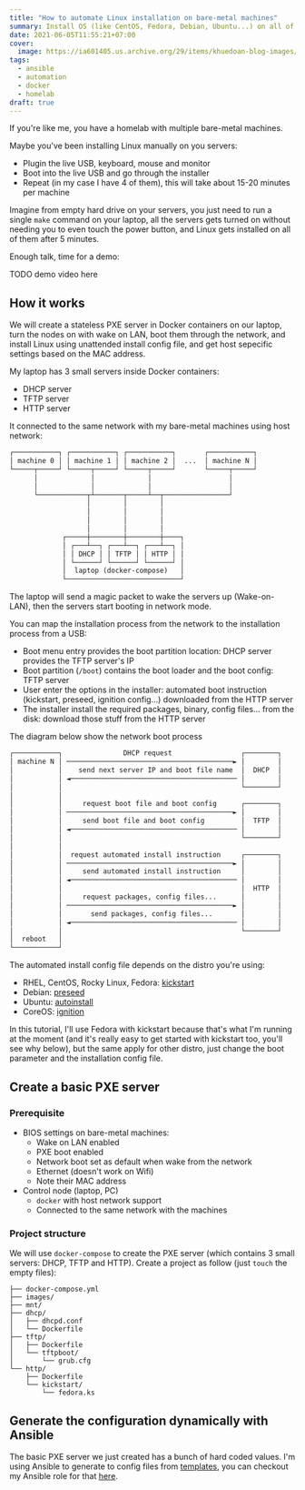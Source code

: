 ```yaml
---
title: "How to automate Linux installation on bare-metal machines"
summary: Install OS (like CentOS, Fedora, Debian, Ubuntu...) on all of your bare-metal machines in under 5 minutes
date: 2021-06-05T11:55:21+07:00
cover:
  image: https://ia601405.us.archive.org/29/items/khuedoan-blog-images/automate-linux-installation-on-bare-metal-machines-cover.jpg
tags:
  - ansible
  - automation
  - docker
  - homelab
draft: true
---
```


If you're like me, you have a homelab with multiple bare-metal machines.

Maybe you've been installing Linux manually on you servers:

- Plugin the live USB, keyboard, mouse and monitor
- Boot into the live USB and go through the installer
- Repeat (in my case I have 4 of them), this will take about 15-20 minutes per machine

Imagine from empty hard drive on your servers, you just need to run a single `make` command on your laptop, all the servers gets turned on without needing you to even touch the power button, and Linux gets installed on all of them after 5 minutes.

Enough talk, time for a demo:

TODO demo video here

## How it works

We will create a stateless PXE server in Docker containers on our laptop, turn the nodes on with wake on LAN, boot them through the network, and install Linux using unattended install config file, and get host sepecific settings based on the MAC address.

My laptop has 3 small servers inside Docker containers:

- DHCP server
- TFTP server
- HTTP server

It connected to the same network with my bare-metal machines using host network:

```txt
┌───────────┐ ┌───────────┐ ┌───────────┐       ┌───────────┐
│ machine 0 │ │ machine 1 │ │ machine 2 │  ...  │ machine N │
└─────┬─────┘ └─────┬─────┘ └─────┬─────┘       └─────┬─────┘
      │             │             │                   │
      │             │             │                   │
      └────────────┬┴───────┬─────┴──┬────────────────┘
                   │        │        │
                   │        │        │
                   │        │        │
                   │        │        │
             ┌─────┼────────┼────────┼────┐
             │ ┌───┴──┐ ┌───┴──┐ ┌───┴──┐ │
             │ │ DHCP │ │ TFTP │ │ HTTP │ │
             │ └──────┘ └──────┘ └──────┘ │
             │  laptop (docker-compose)   │
             └────────────────────────────┘
```

The laptop will send a magic packet to wake the servers up (Wake-on-LAN), then the servers start booting in network mode.

You can map the installation process from the network to the installation process from a USB:

- Boot menu entry provides the boot partition location: DHCP server provides the TFTP server's IP
- Boot partition (`/boot`) contains the boot loader and the boot config: TFTP server
- User enter the options in the installer: automated boot instruction (kickstart, preseed, ignition config...) downloaded from the HTTP server
- The installer install the required packages, binary, config files... from the disk: download those stuff from the HTTP server

The diagram below show the network boot process

```txt
┌───────────┐               DHCP request                 ┌────────┐
│ machine N │ ─────────────────────────────────────────► │        │
│           │    send next server IP and boot file name  │  DHCP  │
│           │ ◄───────────────────────────────────────── │        │
│           │                                            └────────┘
│           │                                      
│           │     request boot file and boot config      ┌────────┐
│           │ ─────────────────────────────────────────► │        │
│           │     send boot file and boot config         │  TFTP  │
│           │ ◄───────────────────────────────────────── │        │
│           │                                            └────────┘
│           │                                      
│           │  request automated install instruction     ┌────────┐
│           │ ─────────────────────────────────────────► │        │
│           │     send automated install instruction     │        │
│           │ ◄───────────────────────────────────────── │        │
│           │                                            │  HTTP  │
│           │     request packages, config files...      │        │
│           │ ─────────────────────────────────────────► │        │
│           │       send packages, config files...       │        │
│           │ ◄───────────────────────────────────────── │        │
│           │                                            └────────┘
│  reboot   │
└───────────┘
```

The automated install config file depends on the distro you're using:

- RHEL, CentOS, Rocky Linux, Fedora: [kickstart](https://docs.fedoraproject.org/en-US/fedora/rawhide/install-guide/advanced/Kickstart_Installations/)
- Debian: [preseed](https://wiki.debian.org/DebianInstaller/Preseed)
- Ubuntu: [autoinstall](https://ubuntu.com/server/docs/install/autoinstall)
- CoreOS: [ignition](https://coreos.github.io/ignition/)

In this tutorial, I'll use Fedora with kickstart because that's what I'm running at the moment (and it's really easy to get started with kickstart too, you'll see why below), but the same apply for other distro, just change the boot parameter and the installation config file.

## Create a basic PXE server

### Prerequisite

- BIOS settings on bare-metal machines:
  - Wake on LAN enabled
  - PXE boot enabled
  - Network boot set as default when wake from the network
  - Ethernet (doesn't work on Wifi)
  - Note their MAC address
- Control node (laptop, PC)
  - `docker` with host network support
  - Connected to the same network with the machines

### Project structure

We will use `docker-compose` to create the PXE server (which contains 3 small servers: DHCP, TFTP and HTTP).
Create a project as follow (just `touch` the empty files):

```
├── docker-compose.yml
├── images/
├── mnt/
├── dhcp/
│   ├── dhcpd.conf
│   └── Dockerfile
├── tftp/
│   ├── Dockerfile
│   └── tftpboot/
│       └── grub.cfg
└── http/
    ├── Dockerfile
    └── kickstart/
        └── fedora.ks
```

## Generate the configuration dynamically with Ansible

The basic PXE server we just created has a bunch of hard coded values.
I'm using Ansible to generate to config files from [templates](https://github.com/khuedoan/homelab/tree/master/metal/roles/pxe-boot/templates), you can checkout my Ansible role for that [here](https://github.com/khuedoan/homelab/tree/master/metal/roles/pxe-boot).

